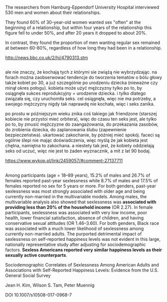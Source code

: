 The researchers from Hamburg-Eppendorf University Hospital interviewed 530 men and women about their relationships.

They found 60% of 30-year-old women wanted sex "often" at the beginning of a relationship, but within four years of the relationship this figure fell to under 50%, and after 20 years it dropped to about 20%.

In contrast, they found the proportion of men wanting regular sex remained at between 60-80%, regardless of how long they had been in a relationship.

http://news.bbc.co.uk/2/hi/4790313.stm

##

ale nie znaczy, że kochają tych z którymi sie zwiążą nie wybrzydzając. na forach można zaobserwować tendencje do tworzenia tematów o bólu głowy także kobiet po 30, a już szczególnie po urodzeniu dziecka (nieważne czy minął okres połogu). kobieta może użyć mężczyzny tylko po to, by osiągnęła sukces reprodukcyjny = urodzenie dziecka. i tylko dlatego związała się, czy uruchomiła seks. cel osiągnęła, więc nie ma potrzeby, a swojego mężczyzny nigdy tak naprawdę nie kochała, więc i seks zanika.

po prostu w późniejszym wieku znika coś takiego jak friendzone (starszej kobiecie nie przystoi mieć orbitera), więc do czasu ten seks jest, ale tylko po to, by zmusić mężczyzne do zaangażowania, do przekazania zasobów, do zrobienia dziecka, do zaplanowania ślubu (zapewnienie bezpieczeństwa). ukartować zakochanie, by później mieć spokój. faceci są ogólnie ślepi nie mając doświadczenia, więc myślą że jak kobieta jest chętna, namiętna to zakochana. a niestety tak jest, że kobiety oddzielają seks od uczuć, więc nie jest to żaden wyznacznik, a mit z lat 90 bodaj.

https://www.wykop.pl/link/2459057/#comment-27137711

##

Among participants (age = 18–89 years), 15.2% of males and 26.7% of females reported past-year sexlessness while 8.7% of males and 17.5% of females reported no sex for 5 years or more. For both genders, past-year sexlessness was most strongly associated with older age and being currently non-married in the multivariable models. Among males, the multivariable analysis also showed that sexlessness was **associated with providing less than 20% of the household income** (OR 2.27). In female participants, sexlessness was associated with very low income, poor health, lower financial satisfaction, absence of children, and having conservative sexual attitudes (OR 1.46–3.60). For both genders, Black race was associated with a much lower likelihood of sexlessness among currently non-married adults. The purported detrimental impact of sexlessness on self-reported happiness levels was not evident in this large, nationally representative study after adjusting for sociodemographic factors. **Sexless Americans reported very similar happiness levels as their sexually active counterparts**.

Sociodemographic Correlates of Sexlessness Among American Adults and Associations with Self-Reported Happiness Levels: Evidence from the U.S. General Social Survey

Jean H. Kim, Wilson S. Tam, Peter Muennig

DOI 10.1007/s10508-017-0968-7
